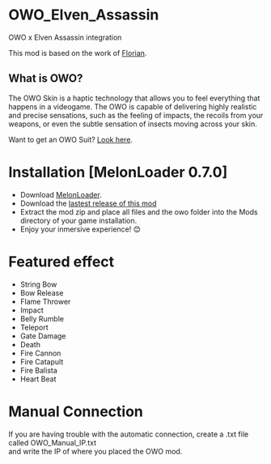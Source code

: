 # OWO_Elven_Assassin
OWO x Elven Assassin integration

This mod is based on the work of [Florian](https://github.com/floh-bhaptics/ElvenAssassin_bhaptics).

## What is OWO?
The OWO Skin is a haptic technology that allows you to feel everything that happens in a videogame. The OWO is capable of delivering highly realistic and precise sensations, such as the feeling of impacts, the recoils from your weapons, or even the subtle sensation of insects moving across your skin.

Want to get an OWO Suit? [Look here](https://owogame.com/shop/).

# Installation [MelonLoader 0.7.0]
- Download [MelonLoader](https://github.com/LavaGang/MelonLoader/Latest).
- Download the [lastest release of this mod](https://github.com/OWODevelopers/OWO_ElvenAssassin/releases/latest)
- Extract the mod zip and place all files and the owo folder into the Mods directory of your game installation.
- Enjoy your inmersive experience! 😊

# Featured effect
- String Bow
- Bow Release
- Flame Thrower
- Impact
- Belly Rumble
- Teleport
- Gate Damage
- Death
- Fire Cannon
- Fire Catapult
- Fire Balista
- Heart Beat

# Manual Connection
If you are having trouble with the automatic connection, create a .txt file called OWO_Manual_IP.txt  
and write the IP of where you placed the OWO mod.
